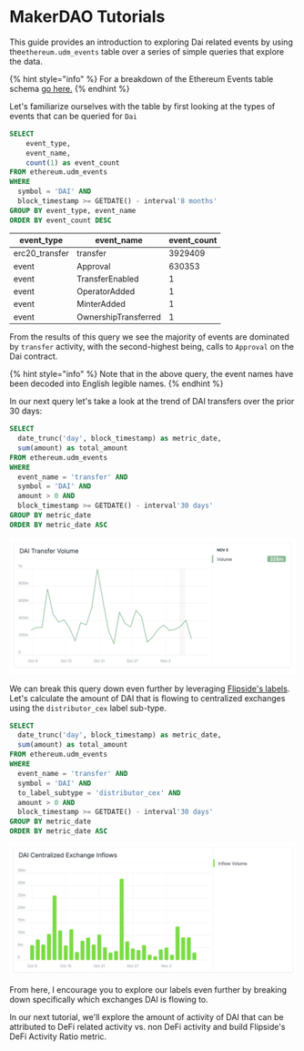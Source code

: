 # MakerDAO Tutorials

This guide provides an introduction to exploring Dai related events by using the`ethereum.udm_events` table over a series of simple queries that explore the data.

{% hint style="info" %}
For a breakdown of the Ethereum Events table schema [go here.](../tables/table-schemas/ethereum-events.md)
{% endhint %}

Let's familiarize ourselves with the table by first looking at the types of events that can be queried for `Dai`

```sql
SELECT 
    event_type, 
    event_name,
    count(1) as event_count
FROM ethereum.udm_events 
WHERE 
  symbol = 'DAI' AND
  block_timestamp >= GETDATE() - interval'8 months'
GROUP BY event_type, event_name
ORDER BY event_count DESC
```

| event\_type     | event\_name          | event\_count |
| --------------- | -------------------- | ------------ |
| erc20\_transfer | transfer             | 3929409      |
| event           | Approval             | 630353       |
| event           | TransferEnabled      | 1            |
| event           | OperatorAdded        | 1            |
| event           | MinterAdded          | 1            |
| event           | OwnershipTransferred | 1            |

From the results of this query we see the majority of events are dominated by `transfer` activity, with the second-highest being, calls to `Approval` on the Dai contract.

{% hint style="info" %}
Note that in the above query, the event names have been decoded into English legible names.&#x20;
{% endhint %}

In our next query let's take a look at the trend of DAI transfers over the prior 30 days:

```sql
SELECT 
  date_trunc('day', block_timestamp) as metric_date,
  sum(amount) as total_amount
FROM ethereum.udm_events
WHERE 
  event_name = 'transfer' AND
  symbol = 'DAI' AND
  amount > 0 AND
  block_timestamp >= GETDATE() - interval'30 days'
GROUP BY metric_date
ORDER BY metric_date ASC
```

![](<../../.gitbook/assets/Screen Shot 2020-11-08 at 8.29.00 PM.png>)

We can break this query down even further by leveraging [Flipside's labels](../data-models/labels/). Let's calculate the amount of DAI that is flowing to centralized exchanges using the `distributor_cex` label sub-type.

```sql
SELECT 
  date_trunc('day', block_timestamp) as metric_date,
  sum(amount) as total_amount
FROM ethereum.udm_events
WHERE 
  event_name = 'transfer' AND
  symbol = 'DAI' AND
  to_label_subtype = 'distributor_cex' AND
  amount > 0 AND
  block_timestamp >= GETDATE() - interval'30 days'
GROUP BY metric_date
ORDER BY metric_date ASC
```

![](<../../.gitbook/assets/Screen Shot 2020-11-08 at 8.36.02 PM.png>)

From here, I encourage you to explore our labels even further by breaking down specifically which exchanges DAI is flowing to.

In our next tutorial, we'll explore the amount of activity of DAI that can be attributed to DeFi related activity vs. non DeFi activity and build Flipside's DeFi Activity Ratio metric.
